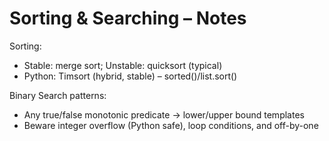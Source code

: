 # Sorting & Searching – Notes

Sorting:
- Stable: merge sort; Unstable: quicksort (typical)
- Python: Timsort (hybrid, stable) – sorted()/list.sort()

Binary Search patterns:
- Any true/false monotonic predicate → lower/upper bound templates
- Beware integer overflow (Python safe), loop conditions, and off-by-one

